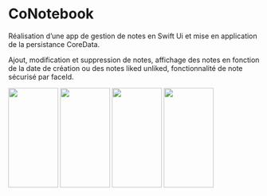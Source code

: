 # CoNotebook


Réalisation d’une app de gestion de notes en Swift Ui et mise en application de la persistance CoreData. 

Ajout, modification et suppression de notes, affichage des notes en fonction de la date de création ou des notes liked unliked, fonctionnalité de note sécurisé par faceId.


<p>
  <image src="https://github.com/CorentinROBERT/CoNotebook/blob/master/CoNotebook/img/listing_empty_notes.png" height="200" width="100" />
  <image src="https://github.com/CorentinROBERT/CoNotebook/blob/master/CoNotebook/img/create_notes.png" height="200" width="100" />
  <image src="https://github.com/CorentinROBERT/CoNotebook/blob/master/CoNotebook/img/listing_sorted_liked.png" height="200" width="100" />
  <image src="https://github.com/CorentinROBERT/CoNotebook/blob/master/CoNotebook/img/faceId_locked.png" height="200" width="100" />
</p>

